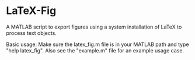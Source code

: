 LaTeX-Fig
=========

A MATLAB script to export figures using a system installation of LaTeX to process text objects.

Basic usage:
Make sure the latex\_fig.m file is in your MATLAB path and type "help latex\_fig". Also see the "example.m" file for an example usage case.
